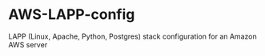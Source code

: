 # AWS-LAPP-config
LAPP (Linux, Apache, Python, Postgres) stack configuration for an Amazon AWS server

